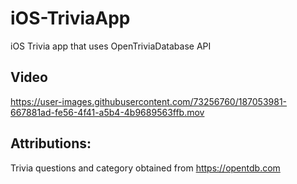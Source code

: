 # iOS-TriviaApp
iOS Trivia app that uses OpenTriviaDatabase API

## Video
https://user-images.githubusercontent.com/73256760/187053981-667881ad-fe56-4f41-a5b4-4b9689563ffb.mov



## Attributions: 
Trivia questions and category obtained from https://opentdb.com
